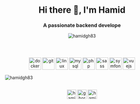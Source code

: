 <h1 align="center">Hi there 👋, I'm Hamid</h1>
<h3 align="center">A passionate backend develope</h3>

<p align="center"> <img src="https://komarev.com/ghpvc/?username=hamidgh83" alt="hamidgh83" /> </p>

<br/>
<br/>
<p style="text-align=center;width=auto" align="center"><img src="https://devicons.github.io/devicon/devicon.git/icons/docker/docker-original-wordmark.svg" alt="docker" width="40" height="40"/> <img src="https://www.vectorlogo.zone/logos/git-scm/git-scm-icon.svg" alt="git" width="40" height="40"/> <img src="https://devicons.github.io/devicon/devicon.git/icons/linux/linux-original.svg" alt="linux" width="40" height="40"/> <img src="https://devicons.github.io/devicon/devicon.git/icons/mysql/mysql-original-wordmark.svg" alt="mysql" width="40" height="40"/> <img src="https://devicons.github.io/devicon/devicon.git/icons/php/php-original.svg" alt="php" width="40" height="40"/> <img src="https://devicons.github.io/devicon/devicon.git/icons/sass/sass-original.svg" alt="sass" width="40" height="40"/> <img src="https://symfony.com/logos/symfony_black_03.svg" alt="symfony" width="40" height="40"/> <img src="https://devicons.github.io/devicon/devicon.git/icons/vuejs/vuejs-original-wordmark.svg" alt="vuejs" width="40" height="40"/></p><img align="center" src="https://github-readme-stats.vercel.app/api?username=hamidgh83&show_icons=true" alt="hamidgh83" />

<br/>
<br/>
<p align="center">
<a href="https://dev.to/hamidgh83" target="blank"><img align="center" src="https://cdn.jsdelivr.net/npm/simple-icons@3.0.1/icons/dev-dot-to.svg" alt="hamidgh83" height="30" width="30" /></a>
<a href="https://linkedin.com/in/ghorashi" target="blank"><img align="center" src="https://cdn.jsdelivr.net/npm/simple-icons@3.0.1/icons/linkedin.svg" alt="ghorashi" height="30" width="30" /></a>
<a href="https://stackoverflow.com/users/hamidgh83" target="blank"><img align="center" src="https://cdn.jsdelivr.net/npm/simple-icons@3.0.1/icons/stackoverflow.svg" alt="hamidgh83" height="30" width="30" /></a>
</p>
<!--
**hamidgh83/hamidgh83** is a ✨ _special_ ✨ repository because its `README.md` (this file) appears on your GitHub profile.

Here are some ideas to get you started:

- 🔭 I’m currently working on ...
- 🌱 I’m currently learning ...
- 👯 I’m looking to collaborate on ...
- 🤔 I’m looking for help with ...
- 💬 Ask me about ...
- 📫 How to reach me: ...
- 😄 Pronouns: ...
- ⚡ Fun fact: ...
-->
